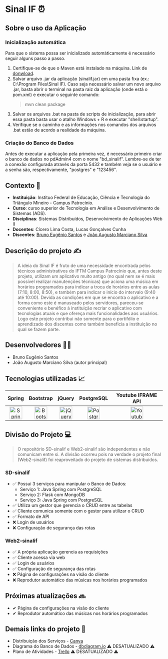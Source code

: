 # Sinal IF ⏰

## Sobre o uso da Aplicação

### Inicialização automática
Para que o sistema possa ser inicializado automáticamente é necessário seguir alguns passo a passo.

1. Certifique-se de que o Maven está instalado na máquina. Link de [donwload](https://maven.apache.org/download.cgi).
2. Salvar arquivo .jar da aplicação (sinalif.jar) em uma pasta fixa (ex.: C:\Program Files\Sinal IF). Caso seja necessário salvar um novo arquivo .jar, basta abrir o terminal na pasta raiz da aplicação (onde está o pom.xml) e executar o seguinte comando: <br>
   > mvn clean package
3. Salvar os arquivos .bat na pasta de scripts de inicialização, para abrir essa pasta basta usar o atalho Windows + R e executar "shell:startup".
4. Verifique se o caminho e as informações nos comandos dos arquivos .bat estão de acordo a realidade da máquina.

### Criação do Banco de Dados
Antes de executar a aplicação pela primeira vez, é necessário primeiro criar o banco de dados no pdAdmin4 com o nome "bd_sinalif". Lembre-se de ter a conexão configurada através da porta 5432 e também veja se o usuário e a senha são, respectivamente, "postgres" e "123456".

## Contexto 📖
- **Instituição**: Instituo Federal de Educação, Ciência e Tecnologia do Triângulo Mineiro - Campus Patrocínio.
- **Curso**: curso superior de Tecnologia em Análise e Desenvolvimento de Sistemas (ADS).
- **Disciplinas**: Sistemas Distribuídos, Desenvolvimento de Aplicações Web II
- **Docentes**: Cícero Lima Costa, Lucas Gonçalves Cunha
- **Discentes**: [Bruno Eugênio Santos](https://github.com/brunoeugeniodev) e [João Augusto Marciano Silva](https://github.com/joaomarcianodev)

## Descrição do projeto ✍
 > A ideia do Sinal IF é fruto de uma necessidade encontrada pelos técnicos administrativos do IFTM Campus Patrocínio que, antes deste projeto, utilizam um aplicativo muito antigo (no qual nem se é mais possível realizar manutenções técnicas) que aciona uma música em horários programados para indicar a troca de horários entre as aulas (7:10, 8:00, 8:50), e também para indicar o início do intervalo (9:40 até 10:00). Devida as condições em que se encontra o aplicativo e a forma como este é manuseado pelos servidores, pareceu-se conveniente e benéfico à instituição recriar o aplicativo com tecnologias atuais e que ofereça mais funcionalidades aos usuários. Logo este projeto contribui não somente para o portifólio e aprendizado dos discentes como também beneficia a instituição no qual se fazem parte.

## Desenvolvedores 👨‍💻
- Bruno Eugênio Santos
- João Augusto Marciano Silva (autor principal)

## Tecnologias utilizadas 📈
| Spring | Bootstrap | jQuery | PostgreSQL | Youtube IFRAME API |
| :---: | :---: | :---: | :---: | :---: |
| <img src="https://miro.medium.com/v2/resize:fit:720/format:webp/1*8QxPAk1bQFmTrkuLERm1wQ.png" height="40" alt="Spring logo"/> | <img src="https://upload.wikimedia.org/wikipedia/commons/thumb/b/b2/Bootstrap_logo.svg/1280px-Bootstrap_logo.svg.png" height="40" alt="Bootstrap logo"/> | <img src="https://cdn.iconscout.com/icon/free/png-256/free-jquery-8-1175153.png?f=webp" height="40" alt="jQuery logo"/> | <img src="https://upload.wikimedia.org/wikipedia/commons/2/29/Postgresql_elephant.svg" height="40" alt="PostgresSQL logo"/> | <img src="https://upload.wikimedia.org/wikipedia/commons/e/ef/Youtube_logo.png" height="40" alt="Youtube API logo"/> |

## Divisão do Projeto 💻

> O repositório SD-sinalif e Web2-sinalif são independentes e não comunicam entre si. A divisão ocorreu pois na verdade o projeto final (Web2-sinalif) foi reaproveitado do projeto de sistemas distribuídos.

### SD-sinalif
- ✅ Possui 3 serviços para manipular o Banco de Dados:
  - Serviço 1: Java Spring com PostgreSQL
  - Serviço 2: Flask com MongoDB
  - Serviço 3: Java Spring com PostgreSQL
- ✅ Utiliza um gestor que gerencia o CRUD entre as tabelas
- ✅ Cliente comunica somente com o gestor para utilizar o CRUD
- ✅ Formato de API
- ❌ Login de usuários
- ❌ Configuração de segurança das rotas

### Web2-sinalif
- ✅ A própria aplicação gerencia as requisições
- ✅ Cliente acessa via web
- ✅ Login de usuários
- ✅ Configuração de segurança das rotas
- ❌ Página de configurações na visão do cliente
- ❌ Reprodutor automático das músicas nos horários programados

## Próximas atualizações 🔜
- ✔ Página de configurações na visão do cliente
- ✔ Reprodutor automático das músicas nos horários programados

## Demais links do projeto 🔗
- Distribuição dos Serviços - [Canva](https://www.canva.com/design/DAGpgXhzyDs/rK6owBbFCKk0CrfOZMakXw/edit?utm_content=DAGpgXhzyDs&utm_campaign=designshare&utm_medium=link2&utm_source=sharebutton)
- Diagrama do Banco de Dados - [dbdiagram.io](https://dbdiagram.io/d/Sinal-IF-6838428cbd74709cb71255d4) ⚠ DESATUALIZADO ⚠
- Plano de Atividades - [Trello](https://trello.com/b/XsppoiAi/sinal-if) ⚠ DESATUALIZADO ⚠
